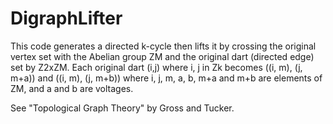 # DigraphLifter


This code generates a directed k-cycle then lifts it by crossing the original vertex set with the Abelian group ZM and the original dart (directed edge) set by Z2xZM. Each original dart (i,j) where i, j in Zk becomes ((i, m), (j, m+a)) and ((i, m), (j, m+b)) where i, j, m, a, b, m+a and m+b are elements of ZM, and a and b are voltages.

See "Topological Graph Theory" by Gross and Tucker.

